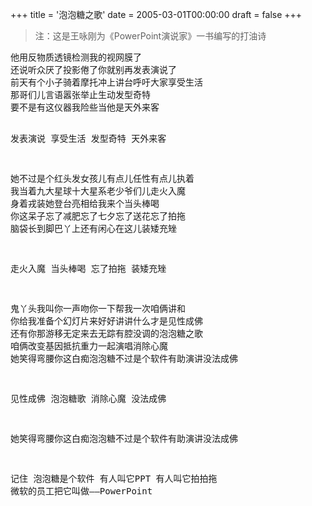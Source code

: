 +++
title = '泡泡糖之歌'
date = 2005-03-01T00:00:00
draft = false
+++

> 注：这是王咏刚为《PowerPoint演说家》一书编写的打油诗

<div class="poem">
<pre>
他用反物质透镜检测我的视网膜了
还说听众厌了投影倦了你就别再发表演说了
前天有个小子骑着摩托冲上讲台呼吁大家享受生活
那哥们儿言语嚣张举止生动发型奇特
要不是有这仪器我险些当他是天外来客

发表演说
享受生活
发型奇特
天外来客

她不过是个红头发女孩儿有点儿任性有点儿执着
我当着九大星球十大星系老少爷们儿走火入魔
身着戎装她登台亮相给我来个当头棒喝
你这呆子忘了减肥忘了七夕忘了送花忘了拍拖
脑袋长到脚巴丫上还有闲心在这儿装矮充矬

走火入魔
当头棒喝
忘了拍拖
装矮充矬

鬼丫头我叫你一声吻你一下帮我一次咱俩讲和
你给我准备个幻灯片来好好讲讲什么才是见性成佛
还有你那游移无定来去无踪有腔没调的泡泡糖之歌
咱俩改变基因抵抗重力一起演唱消除心魔
她笑得弯腰你这白痴泡泡糖不过是个软件有助演讲没法成佛

见性成佛
泡泡糖歌
消除心魔
没法成佛

她笑得弯腰你这白痴泡泡糖不过是个软件有助演讲没法成佛

记住
泡泡糖是个软件
有人叫它PPT
有人叫它拍拍拖
微软的员工把它叫做——PowerPoint
</pre>
</div>
